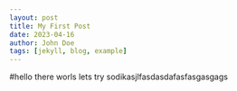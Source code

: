 ```yaml
---
layout: post
title: My First Post
date: 2023-04-16
author: John Doe
tags: [jekyll, blog, example]
---
```

#hello there worls lets try sodikasjlfasdasdafasfasgasgags

